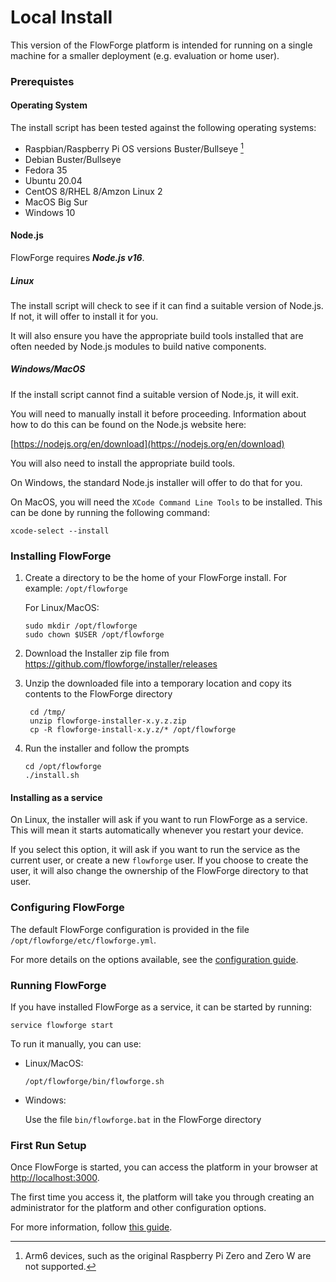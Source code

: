 # Local Install

This version of the FlowForge platform is intended for running on a single machine
for a smaller deployment (e.g. evaluation or home user).

### Prerequistes

#### Operating System

The install script has been tested against the following operating systems:

 - Raspbian/Raspberry Pi OS versions Buster/Bullseye [^1]
 - Debian Buster/Bullseye
 - Fedora 35
 - Ubuntu 20.04
 - CentOS 8/RHEL 8/Amzon Linux 2
 - MacOS Big Sur
 - Windows 10

[^1]: Arm6 devices, such as the original Raspberry Pi Zero and Zero W are not supported.

#### Node.js

FlowForge requires ***Node.js v16***.

##### Linux

The install script will check to see if it can find a suitable version of Node.js.
If not, it will offer to install it for you.

It will also ensure you have the appropriate build tools installed that are often
needed by Node.js modules to build native components.

##### Windows/MacOS

If the install script cannot find a suitable version of Node.js, it will exit.

You will need to manually install it before proceeding. Information about
how to do this can be found on the Node.js website here:

[https://nodejs.org/en/download](https://nodejs.org/en/download)

You will also need to install the appropriate build tools.

On Windows, the standard Node.js installer will offer to do that for you.

On MacOS, you will need the `XCode Command Line Tools` to be installed. This can
be done by running the following command:

```
xcode-select --install
```

### Installing FlowForge

1. Create a directory to be the home of your FlowForge install. For example: `/opt/flowforge`

   For Linux/MacOS:

    ```
    sudo mkdir /opt/flowforge
    sudo chown $USER /opt/flowforge
    ```

2. Download the Installer zip file from https://github.com/flowforge/installer/releases

3. Unzip the downloaded file into a temporary location and copy its contents to
   the FlowForge directory

   ```
    cd /tmp/
    unzip flowforge-installer-x.y.z.zip
    cp -R flowforge-install-x.y.z/* /opt/flowforge
    ```

4. Run the installer and follow the prompts

    ```
    cd /opt/flowforge
    ./install.sh
    ```

#### Installing as a service

On Linux, the installer will ask if you want to run FlowForge as a service.
This will mean it starts automatically whenever you restart your device.

If you select this option, it will ask if you want to run the service as the
current user, or create a new `flowforge` user. If you choose to create the
user, it will also change the ownership of the FlowForge directory to that user.


### Configuring FlowForge

The default FlowForge configuration is provided in the file `/opt/flowforge/etc/flowforge.yml`.

For more details on the options available, see the [configuration guide](../configuration.md).


### Running FlowForge

If you have installed FlowForge as a service, it can be started by running:

```
service flowforge start
```

To run it manually, you can use:

 - Linux/MacOS:
    ```
    /opt/flowforge/bin/flowforge.sh
    ```

 - Windows:

   Use the file `bin/flowforge.bat` in the FlowForge directory

### First Run Setup

Once FlowForge is started, you can access the platform in your browser at [http://localhost:3000](http://localhost:3000).

The first time you access it, the platform will take you through creating an
administrator for the platform and other configuration options.

For more information, follow [this guide](../first-run.md).
